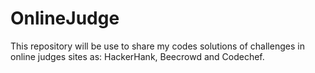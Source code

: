 # OnlineJudge
This repository will be use to share my codes solutions of challenges in online judges sites as: HackerHank, Beecrowd and Codechef.
